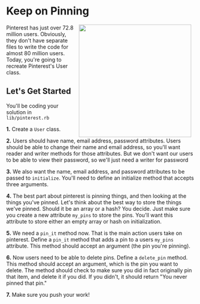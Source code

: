 # Keep on Pinning

<img src="https://s3.amazonaws.com/after-school-assets/pinterest.jpg" width="300" align="right" hspace="10">

Pinterest has just over 72.8 million users. Obviously, they don't have separate files to write the code for almost 80 million users. Today, you're going to recreate Pinterest's User class.

## Let's Get Started

You'll be coding your solution in `lib/pinterest.rb`

**1.** Create a `User` class.

**2.** Users should have name, email address, password attributes. Users should be able to change their name and email address, so you'll want reader and writer methods for those attributes. But we don't want our users to be able to view their password, so we'll just need a writer for password

**3.** We also want the name, email address, and password attributes to be passed to `initialize`. You'll need to define an initialize method that accepts three arguments.

**4.** The best part about pinterest is pinning things, and then looking at the things you've pinned. Let's think about the best way to store the things we've pinned. Should it be an array or a hash? You decide. Just make sure you create a new attribute `my_pins` to store the pins. You'll want this attribute to store either an empty array or hash on initialization.

**5.** We need a `pin_it` method now. That is the main action users take on pinterest. Define a `pin_it` method that adds a pin to a users `my_pins` attribute. This method should accept an argument (the pin you're pinning).

**6.** Now users need to be able to delete pins. Define a `delete_pin` method. This method should accept an argument, which is the pin you want to delete. The method should check to make sure you did in fact originally pin that item, and delete it if you did. If you didn't, it should return "You never pinned that pin."

**7.** Make sure you push your work!
